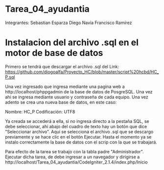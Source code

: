 Tarea_04_ayudantia
==================

Integrantes:
Sebastian Esparza
Diego Navia
Francisco Ramírez

Instalacion del archivo .sql en el motor de base de datos
=========================================================

Primero se tendrá que descargar el archivo .sql del
Link: https://github.com/diogoalfa/Proyecto_HC/blob/master/script%20hcbd/HC_P.sql

Una vez ingresado que ingresa mediante una pagina web a http://localhost/phppgadmin de la base de datos de PosgreSQL.
Una vez ahi se ingresa mediante usuario y contraseña de cada equipo. Una vez adento se crea una nueva base de datos, en este caso:

Nombre: HC_P
Codificación: UTF8

Ya creada se accederá a ella, si no ingresa directo a la pestaña SQL, se debe seleccionar, ahí abajo del cuadro de texto hay un botón que dice "Seleccionar archivo". Aquí se selecciona el archivo .sql que se descargo previamente y se hace clic en el botón Ejecutar. Hasta el momento ya se instalo correctamente la base de datos con el scrip con la que se trabajará.

Para efecto de la tarea se trabajo con la tabla padre "Administrador". Ejecutar dicha tarea, de debe ingresar a un navegador y dirigirse a http://localhost/Tarea_04_ayudantia/CodeIgniter_2.1.4/index.php/Inicio
